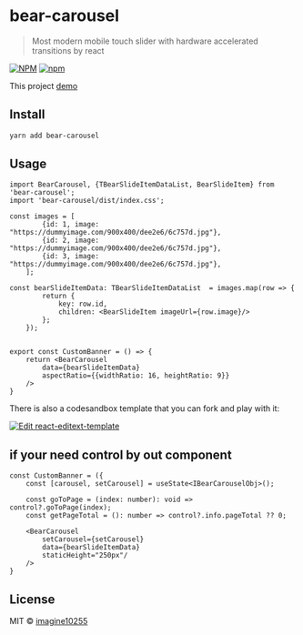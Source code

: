 # bear-carousel

> Most modern mobile touch slider with hardware accelerated transitions by react

[![NPM](https://img.shields.io/npm/v/bear-carousel.svg)](https://www.npmjs.com/package/bear-carousel)
[![npm](https://img.shields.io/npm/dm/bear-carousel.svg)](https://www.npmjs.com/package/bear-carousel)

This project [demo](https://bearests.com/bear-carousel)

## Install

```bash
yarn add bear-carousel
```

## Usage

```tsx
import BearCarousel, {TBearSlideItemDataList, BearSlideItem} from 'bear-carousel';
import 'bear-carousel/dist/index.css';

const images = [
        {id: 1, image: "https://dummyimage.com/900x400/dee2e6/6c757d.jpg"},
        {id: 2, image: "https://dummyimage.com/900x400/dee2e6/6c757d.jpg"},
        {id: 3, image: "https://dummyimage.com/900x400/dee2e6/6c757d.jpg"},
    ];
    
const bearSlideItemData: TBearSlideItemDataList  = images.map(row => {
        return {
            key: row.id,
            children: <BearSlideItem imageUrl={row.image}/>
        };
    });


export const CustomBanner = () => {
    return <BearCarousel 
        data={bearSlideItemData} 
        aspectRatio={{widthRatio: 16, heightRatio: 9}}
    />
}
```

There is also a codesandbox template that you can fork and play with it:

[![Edit react-editext-template](https://codesandbox.io/static/img/play-codesandbox.svg)](https://codesandbox.io/s/bear-carousel-9h6eu)



## if your need control by out component

```tsx
const CustomBanner = ({
    const [carousel, setCarousel] = useState<IBearCarouselObj>();
  
    const goToPage = (index: number): void => control?.goToPage(index);
    const getPageTotal = (): number => control?.info.pageTotal ?? 0;

    <BearCarousel
        setCarousel={setCarousel}
        data={bearSlideItemData}
        staticHeight="250px"/
    />
}
```

## License

MIT © [imagine10255](https://github.com/imagine10255)
